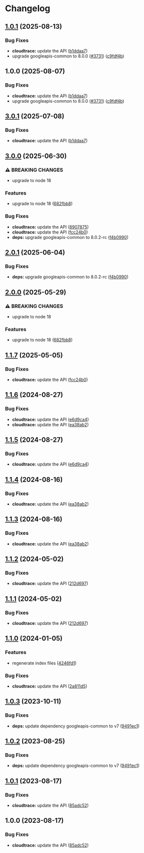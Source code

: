# Changelog

## [1.0.1](https://github.com/googleapis/google-api-nodejs-client/compare/cloudtrace-v1.0.0...cloudtrace-v1.0.1) (2025-08-13)


### Bug Fixes

* **cloudtrace:** update the API ([b1ddaa7](https://github.com/googleapis/google-api-nodejs-client/commit/b1ddaa798a22c3ceb56461fce00da0f6d095665a))
* upgrade googleapis-common to 8.0.0  ([#3731](https://github.com/googleapis/google-api-nodejs-client/issues/3731)) ([c9fdf4b](https://github.com/googleapis/google-api-nodejs-client/commit/c9fdf4b34d6c9bcf608eee35dd281d4680be9797))

## 1.0.0 (2025-08-07)


### Bug Fixes

* **cloudtrace:** update the API ([b1ddaa7](https://github.com/googleapis/google-api-nodejs-client/commit/b1ddaa798a22c3ceb56461fce00da0f6d095665a))
* upgrade googleapis-common to 8.0.0  ([#3731](https://github.com/googleapis/google-api-nodejs-client/issues/3731)) ([c9fdf4b](https://github.com/googleapis/google-api-nodejs-client/commit/c9fdf4b34d6c9bcf608eee35dd281d4680be9797))

## [3.0.1](https://github.com/googleapis/google-api-nodejs-client/compare/cloudtrace-v3.0.0...cloudtrace-v3.0.1) (2025-07-08)


### Bug Fixes

* **cloudtrace:** update the API ([b1ddaa7](https://github.com/googleapis/google-api-nodejs-client/commit/b1ddaa798a22c3ceb56461fce00da0f6d095665a))

## [3.0.0](https://github.com/googleapis/google-api-nodejs-client/compare/cloudtrace-v2.0.1...cloudtrace-v3.0.0) (2025-06-30)


### ⚠ BREAKING CHANGES

* upgrade to node 18

### Features

* upgrade to node 18 ([682fbb8](https://github.com/googleapis/google-api-nodejs-client/commit/682fbb869189ae92b3e9a194d37d0548af0c1f92))


### Bug Fixes

* **cloudtrace:** update the API ([8907875](https://github.com/googleapis/google-api-nodejs-client/commit/89078753cac41a59a48146bdf582828cacddf605))
* **cloudtrace:** update the API ([fcc24b0](https://github.com/googleapis/google-api-nodejs-client/commit/fcc24b02f2fd7829693a0b422d817472378f8e03))
* **deps:** upgrade googleapis-common to 8.0.2-rc ([f4b0990](https://github.com/googleapis/google-api-nodejs-client/commit/f4b099071040cfbcfe4a2e7d487d45ee93b369e0))

## [2.0.1](https://github.com/googleapis/google-api-nodejs-client/compare/cloudtrace-v2.0.0...cloudtrace-v2.0.1) (2025-06-04)


### Bug Fixes

* **deps:** upgrade googleapis-common to 8.0.2-rc ([f4b0990](https://github.com/googleapis/google-api-nodejs-client/commit/f4b099071040cfbcfe4a2e7d487d45ee93b369e0))

## [2.0.0](https://github.com/googleapis/google-api-nodejs-client/compare/cloudtrace-v1.1.7...cloudtrace-v2.0.0) (2025-05-29)


### ⚠ BREAKING CHANGES

* upgrade to node 18

### Features

* upgrade to node 18 ([682fbb8](https://github.com/googleapis/google-api-nodejs-client/commit/682fbb869189ae92b3e9a194d37d0548af0c1f92))

## [1.1.7](https://github.com/googleapis/google-api-nodejs-client/compare/cloudtrace-v1.1.6...cloudtrace-v1.1.7) (2025-05-05)


### Bug Fixes

* **cloudtrace:** update the API ([fcc24b0](https://github.com/googleapis/google-api-nodejs-client/commit/fcc24b02f2fd7829693a0b422d817472378f8e03))

## [1.1.6](https://github.com/googleapis/google-api-nodejs-client/compare/cloudtrace-v1.1.5...cloudtrace-v1.1.6) (2024-08-27)


### Bug Fixes

* **cloudtrace:** update the API ([e6d9ca4](https://github.com/googleapis/google-api-nodejs-client/commit/e6d9ca416645e58b93b41b462f96875d8316687c))
* **cloudtrace:** update the API ([ea38ab2](https://github.com/googleapis/google-api-nodejs-client/commit/ea38ab2b860107ac10f0df0c9081c9d69a7df3d3))

## [1.1.5](https://github.com/googleapis/google-api-nodejs-client/compare/cloudtrace-v1.1.4...cloudtrace-v1.1.5) (2024-08-27)


### Bug Fixes

* **cloudtrace:** update the API ([e6d9ca4](https://github.com/googleapis/google-api-nodejs-client/commit/e6d9ca416645e58b93b41b462f96875d8316687c))

## [1.1.4](https://github.com/googleapis/google-api-nodejs-client/compare/cloudtrace-v1.1.3...cloudtrace-v1.1.4) (2024-08-16)


### Bug Fixes

* **cloudtrace:** update the API ([ea38ab2](https://github.com/googleapis/google-api-nodejs-client/commit/ea38ab2b860107ac10f0df0c9081c9d69a7df3d3))

## [1.1.3](https://github.com/googleapis/google-api-nodejs-client/compare/cloudtrace-v1.1.2...cloudtrace-v1.1.3) (2024-08-16)


### Bug Fixes

* **cloudtrace:** update the API ([ea38ab2](https://github.com/googleapis/google-api-nodejs-client/commit/ea38ab2b860107ac10f0df0c9081c9d69a7df3d3))

## [1.1.2](https://github.com/googleapis/google-api-nodejs-client/compare/cloudtrace-v1.1.1...cloudtrace-v1.1.2) (2024-05-02)


### Bug Fixes

* **cloudtrace:** update the API ([212d697](https://github.com/googleapis/google-api-nodejs-client/commit/212d697a0e2654ba1bb8f2775bf039b57be3a6cd))

## [1.1.1](https://github.com/googleapis/google-api-nodejs-client/compare/cloudtrace-v1.1.0...cloudtrace-v1.1.1) (2024-05-02)


### Bug Fixes

* **cloudtrace:** update the API ([212d697](https://github.com/googleapis/google-api-nodejs-client/commit/212d697a0e2654ba1bb8f2775bf039b57be3a6cd))

## [1.1.0](https://github.com/googleapis/google-api-nodejs-client/compare/cloudtrace-v1.0.3...cloudtrace-v1.1.0) (2024-01-05)


### Features

* regenerate index files ([4246fd1](https://github.com/googleapis/google-api-nodejs-client/commit/4246fd1c6484dac0d636d48a2dfcbfcbb2668702))


### Bug Fixes

* **cloudtrace:** update the API ([2a811d5](https://github.com/googleapis/google-api-nodejs-client/commit/2a811d5fe82adc2795ce7015e5eeae258b11458d))

## [1.0.3](https://github.com/googleapis/google-api-nodejs-client/compare/cloudtrace-v1.0.2...cloudtrace-v1.0.3) (2023-10-11)


### Bug Fixes

* **deps:** update dependency googleapis-common to v7 ([9491ec1](https://github.com/googleapis/google-api-nodejs-client/commit/9491ec1cdc3c413e7d73edcfcd59cf5c28a7c855))

## [1.0.2](https://github.com/googleapis/google-api-nodejs-client/compare/cloudtrace-v1.0.1...cloudtrace-v1.0.2) (2023-08-25)


### Bug Fixes

* **deps:** update dependency googleapis-common to v7 ([9491ec1](https://github.com/googleapis/google-api-nodejs-client/commit/9491ec1cdc3c413e7d73edcfcd59cf5c28a7c855))

## [1.0.1](https://github.com/googleapis/google-api-nodejs-client/compare/cloudtrace-v1.0.0...cloudtrace-v1.0.1) (2023-08-17)


### Bug Fixes

* **cloudtrace:** update the API ([85adc52](https://github.com/googleapis/google-api-nodejs-client/commit/85adc528149837510e2032822cd925fa43a36779))

## 1.0.0 (2023-08-17)


### Bug Fixes

* **cloudtrace:** update the API ([85adc52](https://github.com/googleapis/google-api-nodejs-client/commit/85adc528149837510e2032822cd925fa43a36779))
